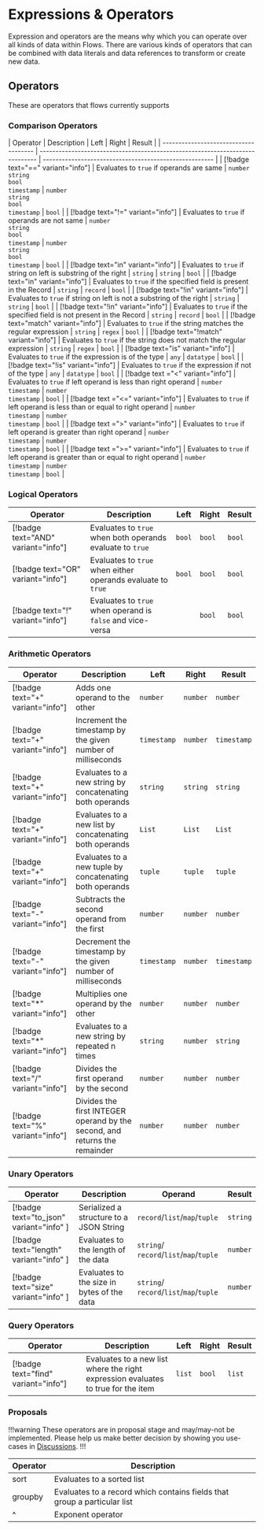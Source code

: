 # Expressions & Operators

Expression and operators are the means why which you can operate over all kinds of
data within Flows. There are various kinds of operators that can be combined with
data literals and data references to transform or create new data.

## Operators

These are operators that flows currently supports

### Comparison Operators

| Operator                              | Description                                                                   | Left                                                   | Right                                                  | Result |
| ------------------------------------- | ----------------------------------------------------------------------------- | ------------------------------------------------------ |
| [!badge text="==" variant="info"]     | Evaluates to `true` if operands are same                                      | `number` </br> `string` </br> `bool` </br> `timestamp` | `number` </br> `string` </br> `bool` </br> `timestamp` | `bool` |
| [!badge text="!=" variant="info"]     | Evaluates to `true` if operands are not same                                  | `number` </br> `string` </br> `bool` </br> `timestamp` | `number` </br> `string` </br> `bool` </br> `timestamp` | `bool` |
| [!badge text="in" variant="info"]     | Evaluates to `true` if string on left is substring of the right               | `string`                                               | `string`                                               | `bool` |
| [!badge text="in" variant="info"]     | Evaluates to `true` if the specified field is present in the Record           | `string`                                               | `record`                                               | `bool` |
| [!badge text="!in" variant="info"]    | Evaluates to `true` if string on left is not a substring of the right         | `string`                                               | `string`                                               | `bool` |
| [!badge text="!in" variant="info"]    | Evaluates to `true` if the specified field is not present in the Record       | `string`                                               | `record`                                               | `bool` |
| [!badge text="match" variant="info"]  | Evaluates to `true` if the string matches the regular expression              | `string`                                               | `regex`                                                | `bool` |
| [!badge text="!match" variant="info"] | Evaluates to `true` if the string does not match the regular expression       | `string`                                               | `regex`                                                | `bool` |
| [!badge text="is" variant="info"]     | Evaluates to `true` if the expression is of the type                          | `any`                                                  | `datatype`                                             | `bool` |
| [!badge text="!is" variant="info"]    | Evaluates to `true` if the expression if not of the type                      | `any`                                                  | `datatype`                                             | `bool` |
| [!badge text ="<" variant="info"]     | Evaluates to `true` if left operand is less than right operand                | `number` </br> `timestamp`                             | `number` </br> `timestamp`                             | `bool` |
| [!badge text ="<=" variant="info"]    | Evaluates to `true` if left operand is less than or equal to right operand    | `number` </br> `timestamp`                             | `number` </br> `timestamp`                             | `bool` |
| [!badge text =">" variant="info"]     | Evaluates to `true` if left operand is greater than right operand             | `number` </br> `timestamp`                             | `number` </br> `timestamp`                             | `bool` |
| [!badge text =">=" variant="info"]    | Evaluates to `true` if left operand is greater than or equal to right operand | `number` </br> `timestamp`                             | `number` </br> `timestamp`                             | `bool` |

### Logical Operators

| Operator                           | Description                                                 | Left   | Right  | Result |
| ---------------------------------- | ----------------------------------------------------------- | ------ | ------ | ------ |
| [!badge text="AND" variant="info"] | Evaluates to `true` when both operands evaluate to `true`   | `bool` | `bool` | `bool` |
| [!badge text="OR" variant="info"]  | Evaluates to `true` when either operands evaluate to `true` | `bool` | `bool` | `bool` |
| [!badge text="!" variant="info"]   | Evaluates to `true` when operand is `false` and vice-versa  |        | `bool` | `bool` |


### Arithmetic Operators

| Operator                          | Description                                                                | Left        | Right    | Result      |
| --------------------------------- | -------------------------------------------------------------------------- | ----------- | -------- | ----------- |
| [!badge text="+" variant="info"]  | Adds one operand to the other                                              | `number`    | `number` | `number`    |
| [!badge text="+" variant="info"]  | Increment the timestamp by the given number of milliseconds                | `timestamp` | `number` | `timestamp` |
| [!badge text="+" variant="info"]  | Evaluates to a new string by concatenating both operands                   | `string`    | `string` | `string`    |
| [!badge text="+" variant="info"]  | Evaluates to a new list by concatenating both operands                     | `List`      | `List`   | `List`      |
| [!badge text="+" variant="info"]  | Evaluates to a new tuple by concatenating both operands                    | `tuple`     | `tuple`  | `tuple`     |
| [!badge text="-" variant="info"]  | Subtracts the second operand from the first                                | `number`    | `number` | `number`    |
| [!badge text="-" variant="info"]  | Decrement the timestamp by the given number of milliseconds                | `timestamp` | `number` | `timestamp` |
| [!badge text="*"  variant="info"] | Multiplies one operand by the other                                        | `number`    | `number` | `number`    |
| [!badge text="*" variant="info"]  | Evaluates to a new string by repeated n times                              | `string`    | `number` | `string`    |
| [!badge text="/" variant="info"]  | Divides the first operand by the second                                    | `number`    | `number` | `number`    |
| [!badge text="%" variant="info"]  | Divides the first INTEGER operand by the second, and returns the remainder | `number`    | `number` | `number`    |


### Unary Operators

| Operator                                | Description                                | Operand                                 | Result   |
| --------------------------------------- | ------------------------------------------ | --------------------------------------- | -------- |
| [!badge text="to_json" variant="info" ] | Serialized a structure to a JSON String    | `record`/`list`/`map`/`tuple`           | `string` |
| [!badge text="length" variant="info" ]  | Evaluates to the length of the data        | `string`/ `record`/`list`/`map`/`tuple` | `number` |
| [!badge text="size" variant="info" ]    | Evaluates to the size in bytes of the data | `string`/ `record`/`list`/`map`/`tuple` | `number` |

### Query Operators

| Operator                            | Description                                                                       | Left   | Right  | Result |
| ----------------------------------- | --------------------------------------------------------------------------------- | ------ | ------ | ------ |
| [!badge text="find" variant="info"] | Evaluates to a new list where the right expression evaluates to true for the item | `list` | `bool` | `list` |


### Proposals

!!!warning
These operators are in proposal stage and may/may-not be implemented. Please help us make
better decision by showing you use-cases in [Discussions](https://github.com/postmanlabs/postman-flows/discussions).
!!!

| Operator | Description                                                              |
| -------- | ------------------------------------------------------------------------ |
| sort     | Evaluates to a sorted list                                               |
| groupby  | Evaluates to a record which contains fields that group a particular list |
| ^        | Exponent operator                                                        |
